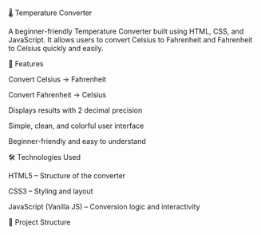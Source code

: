 🌡️ Temperature Converter

A beginner-friendly Temperature Converter built using HTML, CSS, and JavaScript.
It allows users to convert Celsius to Fahrenheit and Fahrenheit to Celsius quickly and easily.

🚀 Features

Convert Celsius → Fahrenheit

Convert Fahrenheit → Celsius

Displays results with 2 decimal precision

Simple, clean, and colorful user interface

Beginner-friendly and easy to understand

🛠️ Technologies Used

HTML5 – Structure of the converter

CSS3 – Styling and layout

JavaScript (Vanilla JS) – Conversion logic and interactivity

📂 Project Structure
